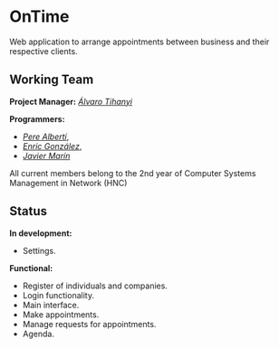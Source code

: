 # OnTime

  Web application to arrange appointments between business and their respective clients.

## Working Team

  **Project Manager:** *[Álvaro Tihanyi](https://github.com/krauzeSD)*
  
  **Programmers:** 
  * _[Pere Albertí](https://github.com/PereAlberti)_, 
  * _[Enric González](https://github.com/Enric96)_, 
  * _[Javier Marín](https://github.com/javimarinbergas)_
  
  All current members belong to the 2nd year of Computer Systems Management in Network (HNC)
  
## Status
  
   **In development:**
   * Settings.
   
   **Functional:** 
   * Register of individuals and companies.
   * Login functionality.
   * Main interface.
   * Make appointments.
   * Manage requests for appointments.
   * Agenda.
   
